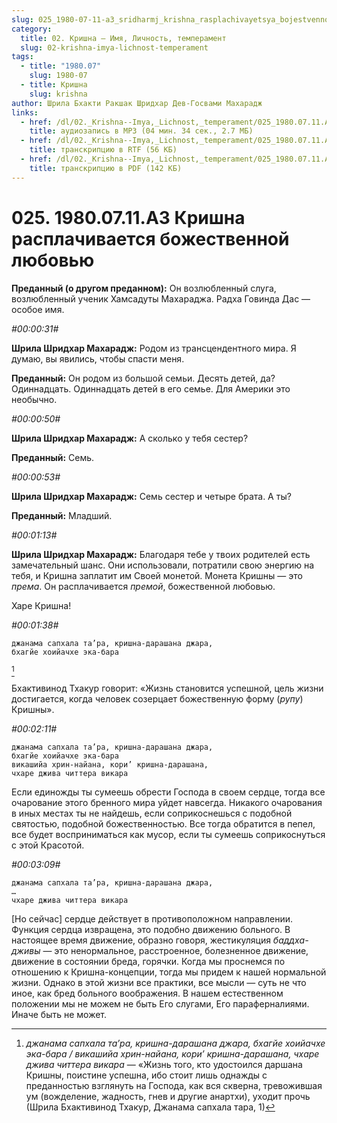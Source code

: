 ```yaml
---
slug: 025_1980-07-11-a3_sridharmj_krishna_rasplachivayetsya_bojestvennoy_lyubovyu
category:
  title: 02. Кришна — Имя, Личность, темперамент
  slug: 02-krishna-imya-lichnost-temperament
tags:
  - title: "1980.07"
    slug: 1980-07
  - title: Кришна
    slug: krishna
author: Шрила Бхакти Ракшак Шридхар Дев-Госвами Махарадж
links:
  - href: /dl/02._Krishna--Imya,_Lichnost,_temperament/025_1980.07.11.A3_SridharMj_Krishna_rasplachivayetsya_bojestvennoy_lyubovyu.mp3
    title: аудиозапись в MP3 (04 мин. 34 сек., 2.7 МБ)
  - href: /dl/02._Krishna--Imya,_Lichnost,_temperament/025_1980.07.11.A3_SridharMj_Krishna_rasplachivayetsya_bojestvennoy_lyubovyu.rtf
    title: транскрипцию в RTF (56 КБ)
  - href: /dl/02._Krishna--Imya,_Lichnost,_temperament/025_1980.07.11.A3_SridharMj_Krishna_rasplachivayetsya_bojestvennoy_lyubovyu.pdf
    title: транскрипцию в PDF (142 КБ)
---
```


# 025. 1980.07.11.A3 Кришна расплачивается божественной любовью

**Преданный (о другом преданном):** Он возлюбленный слуга, возлюбленный ученик Хамсадуты Махараджа. Радха Говинда Дас — особое имя.

*#00:00:31#*

**Шрила Шридхар Махарадж:** Родом из трансцендентного мира. Я думаю, вы явились, чтобы спасти меня.

**Преданный:** Он родом из большой семьи. Десять детей, да? Одиннадцать. Одиннадцать детей в его семье. Для Америки это необычно.

*#00:00:50#*

**Шрила Шридхар Махарадж:** А сколько у тебя сестер?

**Преданный:** Семь.

*#00:00:53#*

**Шрила Шридхар Махарадж:** Семь сестер и четыре брата. А ты?

**Преданный:** Младший.

*#00:01:13#*

**Шрила Шридхар Махарадж:** Благодаря тебе у твоих родителей есть замечательный шанс. Они использовали, потратили свою энергию на тебя, и Кришна заплатит им Своей монетой. Монета Кришны — это *према*. Он расплачивается *премой*, божественной любовью.

Харе Кришна!

*#00:01:38#*

    джанама сапхала та’ра, кришна-дарашана джара,
    бхагйе хоийачхе эка-бара
[^_ftn1]

Бхактивинод Тхакур говорит: «Жизнь становится успешной, цель жизни достигается, когда человек созерцает божественную форму (*рупу*) Кришны».

*#00:02:11#*

    джанама сапхала та’ра, кришна-дарашана джара,
    бхагйе хоийачхе эка-бара
    викашийа хрин-найана, кори’ кришна-дарашана,
    чхаре джива читтера викара

Если единожды ты сумеешь обрести Господа в своем сердце, тогда все очарование этого бренного мира уйдет навсегда. Никакого очарования в иных местах ты не найдешь, если соприкоснешься с подобной святостью, подобной божественностью. Все тогда обратится в пепел, все будет восприниматься как мусор, если ты сумеешь соприкоснуться с этой Красотой.

*#00:03:09#*

    джанама сапхала та’ра, кришна-дарашана джара,
    …
    чхаре джива читтера викара

[Но сейчас] сердце действует в противоположном направлении. Функция сердца извращена, это подобно движению больного. В настоящее время движение, образно говоря, жестикуляция *баддха-дживы* — это ненормальное, расстроенное, болезненное движение, движение в состоянии бреда, горячки. Когда мы проснемся по отношению к Кришна-концепции, тогда мы придем к нашей нормальной жизни. Однако в этой жизни все практики, все мысли — суть не что иное, как бред больного воображения. В нашем естественном положении мы не можем не быть Его слугами, Его параферналиями. Иначе быть не может.



[^_ftn1]: *джанама сапхала та’ра, кришна-дарашана джара, бхагйе хоийачхе эка-бара / викашийа хрин-найана, кори’ кришна-дарашана, чхаре джива читтера викара* — «Жизнь того, кто удостоился даршана Кришны, поистине успешна, ибо стоит лишь однажды с преданностью взглянуть на Господа, как вся скверна, тревожившая ум (вожделение, жадность, гнев и другие анартхи), уходит прочь (Шрила Бхактивинод Тхакур, Джанама сапхала тара, 1)

